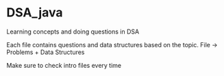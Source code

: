 # DSA_java
Learning concepts and doing questions in DSA

Each file contains questions and data structures based on the topic.
File -> Problems + Data Structures 

Make sure to check intro files every time
